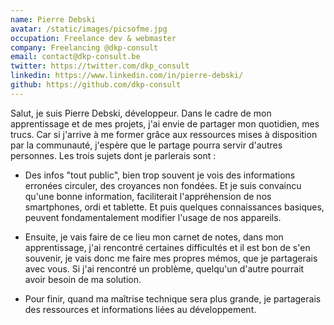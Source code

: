 ```yaml
---
name: Pierre Debski
avatar: /static/images/picsofme.jpg
occupation: Freelance dev & webmaster
company: Freelancing @dkp-consult
email: contact@dkp-consult.be
twitter: https://twitter.com/dkp_consult
linkedin: https://www.linkedin.com/in/pierre-debski/
github: https://github.com/dkp-consult
---
```


Salut, je suis Pierre Debski, développeur. Dans le cadre de mon apprentissage et de mes projets, j'ai envie de partager mon quotidien, mes trucs. Car si j'arrive à me former grâce aux ressources mises à disposition par la communauté, j'espère que le partage pourra servir d'autres personnes. Les trois sujets dont je parlerais sont :

- Des infos "tout public", bien trop souvent je vois des informations erronées circuler, des croyances non fondées. Et je suis convaincu qu'une bonne information, faciliterait l'appréhension de nos smartphones, ordi et tablette. Et puis quelques connaissances basiques, peuvent fondamentalement modifier l'usage de nos appareils.

- Ensuite, je vais faire de ce lieu mon carnet de notes, dans mon apprentissage, j'ai rencontré certaines difficultés et il est bon de s'en souvenir, je vais donc me faire mes propres mémos, que je partagerais avec vous. Si j'ai rencontré un problème, quelqu'un d'autre pourrait avoir besoin de ma solution.

- Pour finir, quand ma maîtrise technique sera plus grande, je partagerais des ressources et informations liées au développement.
